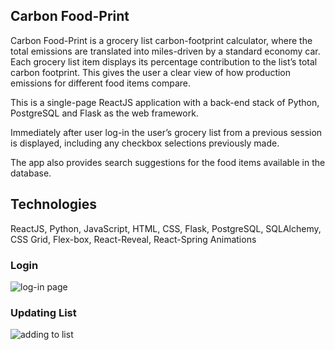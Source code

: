 ## Carbon Food-Print

Carbon Food-Print is a grocery list carbon-footprint calculator, where the total emissions are translated into miles-driven by a standard economy car. Each grocery list item displays its percentage contribution to the list’s total carbon footprint. This gives the user a clear view of how production emissions for different food items compare. 

This is a single-page ReactJS application with a back-end stack of Python, PostgreSQL and Flask as the web framework.

Immediately after user log-in the user’s grocery list from a previous session is displayed, including any checkbox selections previously made. 

The app also provides search suggestions for the food items available in the database. 

## Technologies
ReactJS, Python, JavaScript, HTML, CSS, Flask, PostgreSQL, SQLAlchemy, CSS Grid, Flex-box, React-Reveal, React-Spring Animations


### Login

![log-in page](https://github.com/nicholemr/grocerylistapp/blob/master/READme/login.gif)

### Updating List

![adding to list](https://github.com/nicholemr/grocerylistapp/blob/master/READme/addingItems.gif)

